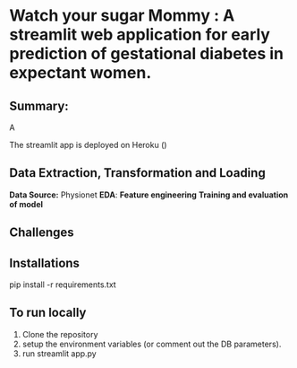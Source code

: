 
# Watch your sugar Mommy : A streamlit web application for early prediction of gestational diabetes in expectant women.

## Summary:
<dt>A
</dt>

The streamlit app is deployed on Heroku () 
## Data Extraction, Transformation and Loading
**Data Source:** Physionet
**EDA**:
**Feature engineering**
**Training and evaluation of model**

## Challenges 

## Installations
pip install -r requirements.txt

## To run locally
1. Clone the repository 
2. setup the environment variables (or comment out the DB parameters).
3. run streamlit app.py

